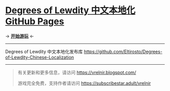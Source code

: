 # [Degrees of Lewdity 中文本地化 GitHub Pages](https://xkk1.github.io/Degrees-of-Lewdity-Chinese-Pages/Degrees%20of%20Lewdity.html)

-> **[开始游玩](https://xkk1.github.io/Degrees-of-Lewdity-Chinese-Pages/Degrees%20of%20Lewdity.html)** <-

---

Degrees of Lewdity 中文本地化发布库 <https://github.com/Eltirosto/Degrees-of-Lewdity-Chinese-Localization>

---

> 有关更新和更多信息，请访问 https://vrelnir.blogspot.com/
> 
> 游戏完全免费，支持作者请访问 https://subscribestar.adult/vrelnir
